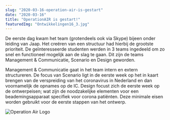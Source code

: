 ```yaml
---
slug: "2020-03-16-operation-air-is-gestart"
date: "2020-03-16"
title: "OperationAIR is gestart!"
featuredImg: "Ontwikkelingen16_3.jpg"
---
```


De eerste dag kwam het team (grotendeels ook via Skype) bijeen onder leiding van Jaap. Het creëren van een structuur had hierbij de grootste prioriteit. De geïnteresseerde studenten werden in 3 teams ingedeeld om zo snel en functioneel mogelijk aan de slag te gaan. Dit zijn de teams Management & Communicatie, Scenario en Design geworden.

Management & Communicatie gaat in het team intern en extern structureren. De focus van Scenario ligt in de eerste week op het in kaart brengen van de verspreiding van het coronavirus in Nederland en dan voornamelijk de opnames op de IC. Design focust zich de eerste week op de ontwerpeisen; wat zijn de noodzakelijke elementen voor een beademingsapparaat specifiek voor corona patiënten. Deze minimale eisen worden gebruikt voor de eerste stappen van het ontwerp.

![Operation Air Logo](./Ontwikkelingen16_3.jpg "Lorem Ipsum aan het werk")
